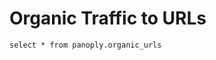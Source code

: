 # Organic Traffic to URLs


```organic_urls
select * from panoply.organic_urls
```

<DataTable data={organic_urls} />

